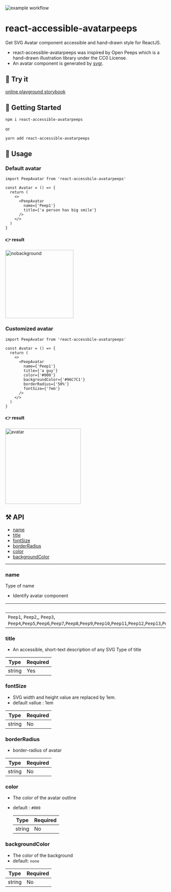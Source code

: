 ![example workflow](https://github.com/sooster910/react-accessible-avatarpeeps/actions/workflows/publish.yml/badge.svg)

# react-accessible-avatarpeeps

Get SVG Avatar component accessible and hand-drawn style for ReactJS.

- react-accessible-avatarpeeps was inspired by Open Peeps which is a hand-drawn illustration library under the CC0 License.
- An avatar component is generated by [svgr](https://react-svgr.com/).

## 🌈 Try it

[online playground storybook](https://gifted-saha-326530.netlify.app)

## 🎉 Getting Started

```shell
npm i react-accessible-avatarpeeps
```

or

```shell
yarn add react-accessible-avatarpeeps
```

## 💫 Usage

### Default avatar

```tsx
import PeepAvatar from 'react-accessbile-avatarpeeps'

const Avatar = () => {
  return (
    <>
      <PeepAvatar
        name={'Peep1'}
        title={'a person has big smile'}
      />
    </>
  )
}
```

#### 👉 result

<img width="214" alt="nobackground" src="https://user-images.githubusercontent.com/26635607/140829103-4505d0a7-2ab0-48eb-b30c-d95204916fd9.png" alt="default-avatar">

### Customized avatar

```tsx
import PeepAvatar from 'react-accessbile-avatarpeeps'

const Avatar = () => {
  return (
    <>
      <PeepAvatar
        name={'Peep1'}
        title={'a guy'}
        color={'#000'}
        backgroundColor={'#96C7C1'}
        borderRadius={'50%'}
        fontSize={'7em'}
      />
    </>
  )
}
```

#### 👉 result

<img width="237" alt="avatar" src="https://user-images.githubusercontent.com/26635607/140828806-33565a47-218a-486b-b370-462332e04a9a.png" alt="customized-avatar">

## ⚒ API

- [name](#name)
- [title](#title)
- [fontSize](#fontSize)
- [borderRadius](#borderRadius)
- [color](#color)
- [backgroundColor](#backgroundColor)

---

### name

Type of name

- Identify avatar component

| Type                                                                                                                                                                                                                                                                     | Required |
| ------------------------------------------------------------------------------------------------------------------------------------------------------------------------------------------------------------------------------------------------------------------------ | -------- |
| `Peep1`, `Peep2`,, `Peep3`, `Peep4`,`Peep5`,`Peep6`,`Peep7`,`Peep8`,`Peep9`,`Peep10`,`Peep11`,`Peep12`,`Peep13`,`Peep14`,`Peep15`,`Peep16`,`Peep17`,`Peep18`,`Peep19`,`Peep20`,`Peep21`,`Peep22`,`Peep23`,`Peep24`,`Peep25`,`Peep26`,`Peep27`,`Peep28`,`Peep29`,`Peep30` | Yes      |

<Story id="example-button--secondary" />

### title

- An accessible, short-text description of any SVG
  Type of title

| Type   | Required |
| ------ | -------- |
| string | Yes      |

### fontSize

- SVG width and height value are replaced by 1em.
- default vallue : 1em

| Type   | Required |
| ------ | -------- |
| string | No       |

### borderRadius

- border-radius of avatar

| Type   | Required |
| ------ | -------- |
| string | No       |

### color

- The color of the avatar outline
- default : `#000`

  | Type   | Required |
  | ------ | -------- |
  | string | No       |

### backgroundColor

- The color of the background
- default: `none`

| Type   | Required |
| ------ | -------- |
| string | No       |
